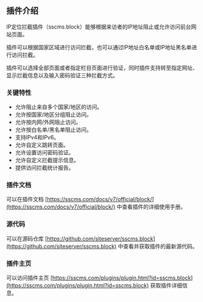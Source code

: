 ## 插件介绍

IP定位拦截插件（sscms.block）能够根据来访者的IP地址阻止或允许访问前台网站页面。

插件可以根据国家区域进行访问拦截，也可以通过IP地址白名单或IP地址黑名单进行访问拦截。

插件可以选择全部页面或者指定栏目页面进行验证，同时插件支持转至指定网址、显示拦截信息以及输入密码验证三种拦截方式。

### 关键特性

- 允许阻止来自多个国家/地区的访问。
- 允许按国家/地区分组阻止访问。
- 允许按内网/外网阻止访问。
- 允许按白名单/黑名单阻止访问。
- 支持IPv4和IPv6。
- 允许自定义跳转页面。
- 允许设置访问密码验证。
- 允许自定义拦截提示信息。
- 提供访问拦截统计报告。

### 插件文档

可以在插件文档 [https://sscms.com/docs/v7/official/block/](https://sscms.com/docs/v7/official/block/) 中查看插件的详细使用手册。

### 源代码
可以在源码仓库 [https://github.com/siteserver/sscms.block](https://github.com/siteserver/sscms.block) 中查看并获取插件的最新源代码。

### 插件主页
可以访问插件主页 [https://sscms.com/plugins/plugin.html?id=sscms.block](https://sscms.com/plugins/plugin.html?id=sscms.block) 获取插件详细信息。